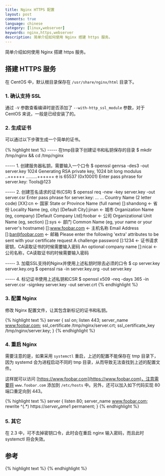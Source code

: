 ```yaml
---
title: Nginx HTTPS 配置
layout: post
comments: true
language: chinese
category: [linux,webserver]
keywords: nginx,https,webserver
description: 简单介绍如何使用 Nginx 搭建 https 服务。
---
```


简单介绍如何使用 Nginx 搭建 https 服务。

<!-- more -->

## 搭建 HTTPS 服务

在 CentOS 中，默认根目录保存在 ```/usr/share/nginx/html``` 目录下。

### 1. 确认支持 SSL

通过 ```-V``` 参数查看编译时是否添加了 ```--with-http_ssl_module``` 参数，对于 CentOS 来说，一般是已经安装了的。

### 2. 生成证书

可以通过以下步骤生成一个简单的证书。

{% highlight text %}
----- 在tmp目录下创建证书和私钥保存的目录
$ mkdir /tmp/nginx && cd /tmp/nginx

----- 1. 创建服务器私钥，需要输入一个口令
$ openssl genrsa -des3 -out server.key 1024
Generating RSA private key, 1024 bit long modulus
..++++++
.........++++++
e is 65537 (0x10001)
Enter pass phrase for server.key: Tools@123

----- 2. 创建签名请求的证书(CSR)
$ openssl req -new -key server.key -out server.csr
Enter pass phrase for server.key:
... ...
Country Name (2 letter code) [XX]:cn                                     ← 国家
State or Province Name (full name) []:shandong                           ← 省份
Locality Name (eg, city) [Default City]:jinan                            ← 城市
Organization Name (eg, company) [Default Company Ltd]:foobar             ← 公司
Organizational Unit Name (eg, section) []:sys                            ← 部门
Common Name (eg, your name or your server's hostname) []:www.foobar.com  ← 主机名称
Email Address []:bar@foobar.com                                          ← 邮箱
Please enter the following 'extra' attributes
to be sent with your certificate request
A challenge password []:1234           ← 证书请求密钥，CA读取证书的时候需要输入密码
An optional company name []:nicai      ← 公司名称，CA读取证书的时候需要输入密码

----- 3. 加载SSL支持的Nginx并使用上述私钥时除去必须的口令
$ cp server.key server.key.org
$ openssl rsa -in server.key.org -out server.key

----- 4. 标记证书使用上述私钥和CSR
$ openssl x509 -req -days 365 -in server.csr -signkey server.key -out server.crt
{% endhighlight %}

### 3. 配置 Nginx

修改 Nginx 配置文件，让其包含新标记的证书和私钥。

{% highlight text %}
server {
    ssl on;
    listen 443;
    server_name www.foobar.com;
    ssl_certificate /tmp/nginx/server.crt;
    ssl_certificate_key /tmp/nginx/server.key;
}
{% endhighlight %}

### 4. 重启 Nginx

需要注意的是，如果采用 ```systemctl``` 重启，上述的配置不能保存在 tmp 目录下，因为 systemd 会为进程启动不同的 tmp 目录，从而导致无法查找到上述的配置文件。

这样就可以访问 [https://www.foobar.com](https://www.foobar.com)，注意需要将 ```www.foobar.com``` 添加到 ```/etc/hosts``` 中。另外，还可以加入如下代码实现 80 端口重定向到 443。

{% highlight text %}
server {
    listen 80;
    server_name www.foobar.com;
    rewrite ^(.*) https://$server_name$1 permanent;
}
{% endhighlight %}

### 5. 其它

在 2.3 中，可不去掉密钥口令，此时会在重启 nginx 输入密码，而且此时 systemctl 将会失效。

## 参考

{% highlight text %}
{% endhighlight %}
